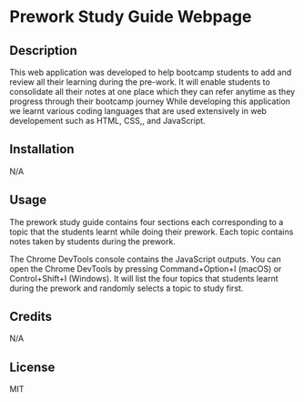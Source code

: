# Prework Study Guide Webpage

## Description

This web application was developed to help bootcamp students to add and review all their learning during the pre-work. 
It will enable students to consolidate all their notes at one place which they can refer anytime as they progress through their bootcamp journey 
While developing this application we learnt various coding languages that are used extensively in web developement such as HTML, CSS,, and JavaScript.



## Installation

N/A

## Usage

The prework study guide contains four sections each corresponding to a topic that the students learnt while doing their prework. Each topic contains notes taken by students during the prework. 

The Chrome DevTools console contains the JavaScript outputs. You can open the Chrome DevTools by pressing Command+Option+I (macOS) or Control+Shift+I (Windows). It will list the four topics that students learnt during the prework and randomly selects a topic to study first.

## Credits

N/A

## License

MIT 


